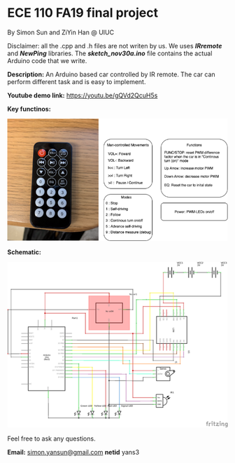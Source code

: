 # ECE 110 FA19 final project

By Simon Sun and ZiYin Han @ UIUC

Disclaimer: all the .cpp and .h files are not writen by us. We uses ***IRremote*** and ***NewPing*** libraries. The ***sketch_nov30a.ino*** file contains the actual Arduino code that we write.

**Description:** An Arduino based car controlled by IR remote. The car can perform different task and is easy to implement.


**Youtube demo link:** https://youtu.be/gQVd2QcuH5s

**Key functinos:**

![key png](https://github.com/MegaVako/ECE-110-FA19-Final-Project/blob/master/remote_diagram.png)


**Schematic:**

![schem](https://github.com/MegaVako/ECE-110-FA19-Final-Project/blob/master/schem.png)

Feel free to ask any questions. 

**Email:** simon.yansun@gmail.com
**netid** yans3
